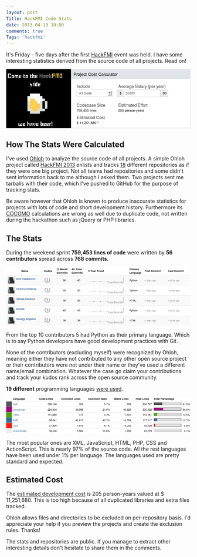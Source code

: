 ```yaml
---
layout: post
Title: HackFMI Code Stats
date: 2013-04-19 10:00
comments: true
Tags: 'hackfmi'
---
```


It's Friday - five days after the first [HackFMI](http://hackfmi.com)
event was held. I have some interesting statistics derived from the
source code of all projects. Read on!

!["HackFMI stats"](/images/hackfmi/hackfmi2013_cocomo.png "HackFMI stats")

How The Stats Were Calculated
-----------------------------

I've used [Ohloh](http://ohloh.net) to analyze the source code of all projects.
A simple Ohloh project called [HackFMI 2013](https://www.ohloh.net/p/hackfmi2013)
enlists and tracks [18](https://www.ohloh.net/p/hackfmi2013/enlistments)
different repositories as if they were one big project.
Not all teams had repositories and some didn't sent information back to me although
I asked them. Two projects sent me tarballs with their code, which I've pushed to GitHub
for the purpose of tracking stats.


Be aware however that Ohloh is known to produce inaccurate statistics for projects
with lots of code and short development history. Furthermore its
[COCOMO](https://www.ohloh.net/p/hackfmi2013/estimated_cost) calculations
are wrong as well due to duplicate code,
not written during the hackathon such as jQuery or PHP libraries.


The Stats
---------

During the weekend sprint **759,453 lines of code** were written by
**56 contributors** spread across **768 commits**.

!["HackFMI top contributors"](/images/hackfmi/hackfmi2013_top_contributors.png "HackFMI top contributors")

From the top 10 contributors 5 had Python as their primary language.
Which is to say Python developers have good development practices with Git.

None of the contributors (excluding myself) were recognized by Ohloh,
meaning either they have not contributed to any other open source project
or their contributors were not under their name or
they've used a different name/email combination. Whatever the case go
claim your contributions and track your kudos rank across the open source community. 


**19 different** programming languages 
[were used](https://www.ohloh.net/p/hackfmi2013/analyses/latest/languages_summary#dingus-row).

!["HackFMI top languages"](/images/hackfmi/hackfmi2013_languages.png "HackFMI top languages")

The most popular ones are XML, JavaScript, HTML, PHP, CSS and ActionScript. This is nearly 97%
of the source code. All the rest languages have been used under 1% per language.
The languages used are pretty standard and expected.

Estimated Cost
--------------

The [estimated development cost](https://www.ohloh.net/p/hackfmi2013/estimated_cost)
is 205 person-years valued at $ 11,251,680. This is too high because of all duplicated
libraries and extra files tracked.

Ohloh allows files and directories to be excluded on per-repository basis.
I'd appreciate your help if you preview the projects and create the exclusion rules. Thanks!

The stats and repositories are public. If you manage to extract other interesting details
don't hesitate to share them in the comments.
